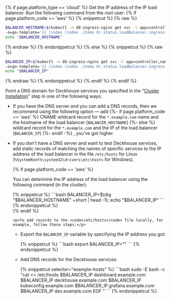 <script type="text/javascript" src='{{ assets["getting-started.js"].digest_path }}'></script>
<script type="text/javascript" src='{{ assets["getting-started-access.js"].digest_path }}'></script>

{% if page.platform_type == 'cloud' %}
Get the IP address of the IP load balancer. Run the following command from the root user:
{% if page.platform_code == 'aws' %}
{% snippetcut %}
{% raw %}
```bash
BALANCER_HOSTNAME=$(kubectl -n d8-ingress-nginx get svc -l app=controller,name=nginx \
-o=go-template='{{ (index (index .items 0).status.loadBalancer.ingress 0).hostname }}') ;\
echo "$BALANCER_HOSTNAME"
```
{% endraw %}
{% endsnippetcut %}
{% else %}
{% snippetcut %}
{% raw %}
```bash
BALANCER_IP=$(kubectl -n d8-ingress-nginx get svc -l app=controller,name=nginx \
-o=go-template='{{ (index (index .items 0).status.loadBalancer.ingress 0).ip }}') ;\
echo "$BALANCER_IP"
```
{% endraw %}
{% endsnippetcut %}
{% endif %}
{% endif %}

Point a DNS domain for Deckhouse services you specified in the "[Cluster Installation](./step3.html)" step in one of the following ways:
<div markdown="1">
<ul><li><p>If you have the DNS server and you can add a DNS records, then we recommend using the following option — add
{%- if page.platform_code == 'aws' %} CNAME wildcard record for the <code>*.example.com</code> name and the hostname of the load balancer (<code>BALANCER_HOSTNAME</code>)
{%- else %} wildcard record for the <code>*.example.com</code> and the IP of the load balancer (<code>BALANCER_IP</code>)
{%- endif -%}
, you've got higher.</p></li>
  <li><p>If you don't have a DNS server and want to test Deckhouse services, add static records of matching the names of specific services to the IP address of the load balancer in the file <code>/etc/hosts</code> for Linux (<code>%SystemRoot%\system32\drivers\etc\hosts</code> for Windows).</p>
{% if page.platform_code == 'aws' %}
    <p>You can determine the IP address of the load balancer using the following command (in the cluster):</p>

<div markdown="1">
{% snippetcut %}
```bash
BALANCER_IP=$(dig "$BALANCER_HOSTNAME" +short | head -1); echo "$BALANCER_IP"
```
{% endsnippetcut %}
</div>
{% endif %}

    <p>To add records to the <code>/etc/hosts</code> file locally, for example, follow these steps:</p>

  <ul><li><p>Export the <code>BALANCER_IP</code> variable by specifying the IP address you got:</p>
{% snippetcut %}
```bash
export BALANCER_IP="<PUT_BALANCER_IP_HERE>"
```
{% endsnippetcut %}
    </li>
  <li><p>Add DNS records for the Deckhouse services:</p>
{% snippetcut selector="example-hosts" %}
```bash
sudo -E bash -c "cat <<EOF >> /etc/hosts
$BALANCER_IP dashboard.example.com
$BALANCER_IP deckhouse.example.com
$BALANCER_IP kubeconfig.example.com
$BALANCER_IP grafana.example.com
$BALANCER_IP dex.example.com
EOF
"
```
{% endsnippetcut %}
</li>
</ul></li>
</ul>
</div>
